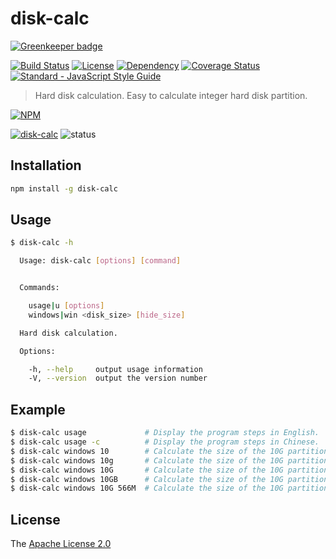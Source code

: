 # disk-calc

[![Greenkeeper badge](https://badges.greenkeeper.io/WindomZ/disk-calc.svg)](https://greenkeeper.io/)

[![Build Status](https://travis-ci.org/WindomZ/disk-calc.svg?branch=master)](https://travis-ci.org/WindomZ/disk-calc)
[![License](https://img.shields.io/badge/license-Apache-green.svg)](https://www.apache.org/licenses/LICENSE-2.0.html)
[![Dependency](https://david-dm.org/WindomZ/disk-calc.svg)](https://david-dm.org/WindomZ/disk-calc)
[![Coverage Status](https://coveralls.io/repos/github/WindomZ/disk-calc/badge.svg?branch=dev)](https://coveralls.io/github/WindomZ/disk-calc?branch=dev)
[![Standard - JavaScript Style Guide](https://img.shields.io/badge/code_style-standard-brightgreen.svg)](https://standardjs.com/)

> Hard disk calculation. 
> Easy to calculate integer hard disk partition.

[![NPM](https://nodei.co/npm/disk-calc.png)](https://nodei.co/npm/disk-calc/)

[![disk-calc](https://img.shields.io/npm/v/disk-calc.svg)](https://www.npmjs.com/package/disk-calc)
![status](https://img.shields.io/badge/status-stable-green.svg)

## Installation

```bash
npm install -g disk-calc
```

## Usage

```bash
$ disk-calc -h

  Usage: disk-calc [options] [command]


  Commands:

    usage|u [options]                  
    windows|win <disk_size> [hide_size]

  Hard disk calculation.

  Options:

    -h, --help     output usage information
    -V, --version  output the version number
```

## Example

```bash
$ disk-calc usage             # Display the program steps in English.
$ disk-calc usage -c          # Display the program steps in Chinese.
$ disk-calc windows 10        # Calculate the size of the 10G partition
$ disk-calc windows 10g       # Calculate the size of the 10G partition
$ disk-calc windows 10G       # Calculate the size of the 10G partition
$ disk-calc windows 10GB      # Calculate the size of the 10G partition
$ disk-calc windows 10G 566M  # Calculate the size of the 10G partition + 566MB hidden partition sizes
```

## License

The [Apache License 2.0](https://github.com/WindomZ/disk-calc/blob/master/LICENSE)
